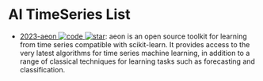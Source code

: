 # AI TimeSeries List

- [2023-aeon ![code](https://ng-tech.icu/assets/code.svg) ![star](https://img.shields.io/github/stars/aeon-toolkit/aeon)](https://github.com/aeon-toolkit/aeon): aeon is an open source toolkit for learning from time series compatible with scikit-learn. It provides access to the very latest algorithms for time series machine learning, in addition to a range of classical techniques for learning tasks such as forecasting and classification.
